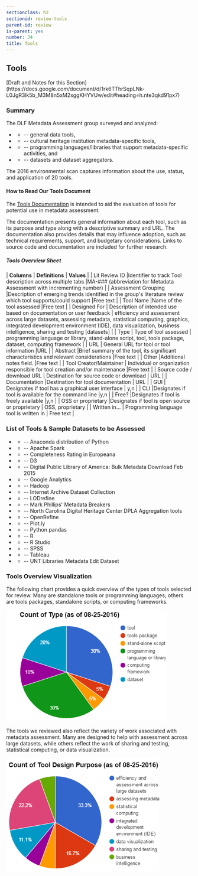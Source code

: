 ```yaml
---
sectionclass: h2
sectionid: review-tools
parent-id: review
is-parent: yes
number: 34
title: Tools
---
```

<h2>Tools</h2>
[Draft and Notes for this Section](https://docs.google.com/document/d/1rk6TThrSqpLNk-L0JgR3lk5b_M3M8n5xM2xggKHYVUw/edit#heading=h.nte3qkd91px7)

<h3>Summary</h3>

The DLF Metadata Assessment group surveyed and analyzed:

- - -- general data tools,
- - -- cultural heritage institution metadata-specific tools,
- - -- programming languages/libraries that support metadata-specific activities, and
- - -- datasets and dataset aggregators.

The 2016 environmental scan captures information about the use, status, and application of 20 tools.


<h4>How to Read Our Tools Document</h4>

The [Tools Documentation](https://docs.google.com/spreadsheets/d/1PCi_3pcWSFQ9fR54AxwO7LWuBUu2vbVw1etvw_UAl5g/edit?usp=sharing) is intended to aid the evaluation of tools for potential use in metadata assessment. 

The documentation presents general information about each tool, such as its purpose and type along with a descriptive summary and URL. The documentation also provides details that may influence adoption, such as technical requirements, support, and budgetary considerations. Links to source code and documentation are included for further research. 

<h5>Tools Overview Sheet</h5>

| **Columns** | **Definitions** | **Values** |
| Lit Review ID |Identifier to track Tool description across multiple tabs |MA-### (abbreviation for Metadata Assessment with incrementing number) |
| Assessment Grouping |Description of emerging trends identified in the group's literature review which tool supports/could support |Free text |
| Tool Name |Name of the tool assessed |Free text |
| Designed For | Description of intended use based on documentation or user feedback | efficiency and assessment across large datasets, assessing metadata, statistical computing, graphics, integrated development environment (IDE), data visualization, business intelligence, sharing and testing [datasets] |
| Type | Type of tool assessed | programming language or library, stand-alone script, tool, tools package, dataset, computing framework |
| URL | General URL for tool or tool information |URL |
| Abstract |Brief summary of the tool, its significant characteristics and relevant considerations |Free text |
| Other |Additional notes field. |Free text |
| Tool Creator/Maintainer | Individual or organization responsible for tool creation and/or maintenance |Free text |
| Source code / download URL | Destination for source code or download | URL |
| Documentation |Destination for tool documentation | URL |
| GUI | Designates if tool has a graphical user interface | y,n |
| CLI |Designates if tool is available for the command line |y,n |
| Free? |Designates if tool is freely available |y,n |
| OSS or proprietary |Designates if tool is open source or proprietary | OSS, proprietary |
| Written in... | Programming language tool is written in | Free text |


<h3>List of Tools &amp; Sample Datasets to be Assessed</h3>

- - --  Anaconda distribution of Python
- - --  Apache Spark
- - --  Completeness Rating in Europeana
- - --  D3
- - --  Digital Public Library of America: Bulk Metadata Download Feb 2015
- - --  Google Analytics
- - --  Hadoop
- - --  Internet Archive Dataset Collection
- - --  LODrefine
- - --  Mark Phillips' Metadata Breakers
- - --  North Carolina Digital Heritage Center DPLA Aggregation tools
- - --  OpenRefine
- - --  Plot.ly
- - --  Python pandas
- - --  R
- - --  R Studio
- - --  SPSS
- - --  Tableau
- - --  UNT Libraries Metadata Edit Dataset

<h3>Tools Overview Visualization</h3>

The following chart provides a quick overview of the types of tools selected for review. Many are standalone tools or programming languages; others are tools packages, standalone scripts, or computing frameworks.

<img src="/img/toolsselected.png"/>

The tools we reviewed also reflect the variety of work associated with metadata assessment. Many are designed to help with assessment across large datasets, while others reflect the work of sharing and testing, statistical computing, or data visualization.

<img src="/img/toolsdesigned.png"/>
